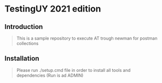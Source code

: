 # TestingUY 2021 edition

## Introduction

> This is a sample repository to execute AT trough newman for postman collections

## Installation

> Please run ./setup.cmd file in order to install all tools and dependencies (Run is ad ADMIN)
